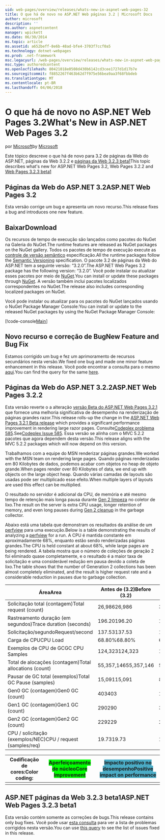 ```yaml
---
uid: web-pages/overview/releases/whats-new-in-aspnet-web-pages-32
title: O que há de novo no ASP.NET Web páginas 3.2 | Microsoft Docs
author: microsoft
description: ''
ms.author: aspnetcontent
manager: wpickett
ms.date: 06/30/2014
ms.topic: article
ms.assetid: a652beff-8e6b-48ad-bfe4-3703f7ccf0a5
ms.technology: dotnet-webpages
ms.prod: .net-framework
msc.legacyurl: /web-pages/overview/releases/whats-new-in-aspnet-web-pages-32
msc.type: authoredcontent
ms.openlocfilehash: 80421018e0508d430b6142cd3cee1727d1d17b7e
ms.sourcegitcommit: f8852267f463b62d7f975e56bea9aa3f68fbbdeb
ms.translationtype: MT
ms.contentlocale: pt-BR
ms.lasthandoff: 04/06/2018
---
```

<a name="whats-new-in-aspnet-web-pages-32"></a><span data-ttu-id="b2555-102">O que há de novo no ASP.NET Web Pages 3.2</span><span class="sxs-lookup"><span data-stu-id="b2555-102">What's New in ASP.NET Web Pages 3.2</span></span>
====================
<span data-ttu-id="b2555-103">por [Microsoft](https://github.com/microsoft)</span><span class="sxs-lookup"><span data-stu-id="b2555-103">by [Microsoft](https://github.com/microsoft)</span></span>

<span data-ttu-id="b2555-104">Este tópico descreve o que há de novo para 3.2 de páginas da Web do ASP.NET, páginas da Web 3.2.2 e [páginas da Web 3.2.3 beta1](https://blogs.msdn.com/b/webdev/archive/2014/12/17/asp-net-mvc-5-2-3-web-pages-5-2-3-and-web-api-5-2-3-beta-releases.aspx)</span><span class="sxs-lookup"><span data-stu-id="b2555-104">This topic describes what's new for ASP.NET Web Pages 3.2, Web Pages 3.2.2 and [Web Pages 3.2.3 beta1](https://blogs.msdn.com/b/webdev/archive/2014/12/17/asp-net-mvc-5-2-3-web-pages-5-2-3-and-web-api-5-2-3-beta-releases.aspx)</span></span>

## <a name="aspnet-web-pages-32"></a><span data-ttu-id="b2555-105">Páginas da Web do ASP.NET 3.2</span><span class="sxs-lookup"><span data-stu-id="b2555-105">ASP.NET Web Pages 3.2</span></span>

<span data-ttu-id="b2555-106">Esta versão corrige um bug e apresenta um novo recurso.</span><span class="sxs-lookup"><span data-stu-id="b2555-106">This release fixes a bug and introduces one new feature.</span></span>

## <a name="download"></a><span data-ttu-id="b2555-107">Baixar</span><span class="sxs-lookup"><span data-stu-id="b2555-107">Download</span></span>

<span data-ttu-id="b2555-108">Os recursos de tempo de execução são lançados como pacotes do NuGet na Galeria do NuGet.</span><span class="sxs-lookup"><span data-stu-id="b2555-108">The runtime features are released as NuGet packages on the NuGet gallery.</span></span> <span data-ttu-id="b2555-109">Todos os pacotes de tempo de execução execute as [controle de versão semântico](http://semver.org/) especificação.</span><span class="sxs-lookup"><span data-stu-id="b2555-109">All the runtime packages follow the [Semantic Versioning](http://semver.org/) specification.</span></span> <span data-ttu-id="b2555-110">O pacote 3.2 de páginas da Web do ASP.NET tem a seguinte versão: &ldquo;3.2.0&rdquo;.</span><span class="sxs-lookup"><span data-stu-id="b2555-110">The ASP.NET Web Pages 3.2 package has the following version: &ldquo;3.2.0&rdquo;.</span></span> <span data-ttu-id="b2555-111">Você pode instalar ou atualizar esses pacotes por meio de [NuGet](http://www.nuget.org/packages/Microsoft.AspNet.WebPages/).</span><span class="sxs-lookup"><span data-stu-id="b2555-111">You can install or update these packages through [NuGet](http://www.nuget.org/packages/Microsoft.AspNet.WebPages/).</span></span> <span data-ttu-id="b2555-112">A versão também inclui pacotes localizados correspondentes no NuGet.</span><span class="sxs-lookup"><span data-stu-id="b2555-112">The release also includes corresponding localized packages on NuGet.</span></span>

<span data-ttu-id="b2555-113">Você pode instalar ou atualizar para os pacotes do NuGet lançados usando o NuGet Package Manager Console:</span><span class="sxs-lookup"><span data-stu-id="b2555-113">You can install or update to the released NuGet packages by using the NuGet Package Manager Console:</span></span>

[!code-console[Main](whats-new-in-aspnet-web-pages-32/samples/sample1.cmd)]

## <a name="new-feature-and-bug-fix"></a><span data-ttu-id="b2555-114">Novo recurso e correção de Bug</span><span class="sxs-lookup"><span data-stu-id="b2555-114">New Feature and Bug Fix</span></span>

<span data-ttu-id="b2555-115">Estamos corrigido um bug e fez um aprimoramento de recursos secundários nesta versão.</span><span class="sxs-lookup"><span data-stu-id="b2555-115">We fixed one bug and made one minor feature enhancement in this release.</span></span> <span data-ttu-id="b2555-116">Você pode encontrar a consulta para o mesmo [aqui](https://aspnetwebstack.codeplex.com/workitem/list/advanced?keyword=&amp;status=Closed&amp;type=All&amp;priority=All&amp;release=v5.2%20RC|v5.2%20RTM&amp;assignedTo=All&amp;component=Web%20Pages%2FRazor&amp;sortField=Id&amp;sortDirection=Descending&amp;page=0&amp;reasonClosed=Fixed).</span><span class="sxs-lookup"><span data-stu-id="b2555-116">You can find the query for the same [here](https://aspnetwebstack.codeplex.com/workitem/list/advanced?keyword=&amp;status=Closed&amp;type=All&amp;priority=All&amp;release=v5.2%20RC|v5.2%20RTM&amp;assignedTo=All&amp;component=Web%20Pages%2FRazor&amp;sortField=Id&amp;sortDirection=Descending&amp;page=0&amp;reasonClosed=Fixed).</span></span>

## <a name="aspnet-web-pages-322"></a><span data-ttu-id="b2555-117">Páginas da Web do ASP.NET 3.2.2</span><span class="sxs-lookup"><span data-stu-id="b2555-117">ASP.NET Web Pages 3.2.2</span></span>

<span data-ttu-id="b2555-118">Esta versão reverte o a alteração [versão Beta do ASP.NET Web Pages 3.2.1](https://blogs.msdn.com/b/webdev/archive/2014/07/28/announcing-the-beta-release-of-web-pages-3-2-1.aspx) que fornece uma melhoria significativa de desempenho na renderização de páginas grandes razor.</span><span class="sxs-lookup"><span data-stu-id="b2555-118">This release rolls-up the change in the [ASP.NET Web Pages 3.2.1 Beta release](https://blogs.msdn.com/b/webdev/archive/2014/07/28/announcing-the-beta-release-of-web-pages-3-2-1.aspx) which provides a significant performance improvement in rendering large razor pages.</span></span> <span data-ttu-id="b2555-119">Consulte[Codeplex problema 585](https://aspnetwebstack.codeplex.com/workitem/585).</span><span class="sxs-lookup"><span data-stu-id="b2555-119">See[Codeplex Issue 585](https://aspnetwebstack.codeplex.com/workitem/585).</span></span> <span data-ttu-id="b2555-120">Essa versão se alinha com o MVC 5.2.2 pacotes que agora dependem desta versão.</span><span class="sxs-lookup"><span data-stu-id="b2555-120">This release aligns with the MVC 5.2.2 packages which will now depend on this version.</span></span>

<span data-ttu-id="b2555-121">Trabalhamos com a equipe do MSN renderizar páginas grandes.</span><span class="sxs-lookup"><span data-stu-id="b2555-121">We worked with the MSN team on rendering large pages.</span></span> <span data-ttu-id="b2555-122">Quando páginas renderizadas em 80 Kilobytes de dados, podemos acabar com objetos no heap de objeto grande.</span><span class="sxs-lookup"><span data-stu-id="b2555-122">When pages render over 80 Kilobytes of data, we end up with objects on the large object heap.</span></span> <span data-ttu-id="b2555-123">Quando várias camadas de layouts são usadas pode ser multiplicado esse efeito.</span><span class="sxs-lookup"><span data-stu-id="b2555-123">When multiple layers of layouts are used this effect can be multiplied.</span></span>

<span data-ttu-id="b2555-124">O resultado no servidor é adicional da CPU, de memória e até mesmo tempo de retenção mais longa pausa durante [Gen 2 limpeza](https://msdn.microsoft.com/en-us/library/ms973837.aspx) no coletor de lixo.</span><span class="sxs-lookup"><span data-stu-id="b2555-124">The result on the server is extra CPU usage, longer retention of memory, and even long pauses during [Gen 2 cleanup](https://msdn.microsoft.com/en-us/library/ms973837.aspx) in the garbage collector.</span></span>

<span data-ttu-id="b2555-125">Abaixo está uma tabela que demonstram os resultados da análise de um [perfview](https://channel9.msdn.com/Series/PerfView-Tutorial) para uma execução.</span><span class="sxs-lookup"><span data-stu-id="b2555-125">Below is a table demonstrating the results of analyzing a [perfview](https://channel9.msdn.com/Series/PerfView-Tutorial) for a run.</span></span> <span data-ttu-id="b2555-126">A CPU é mantida constante em aproximadamente 68%, enquanto estão sendo renderizadas páginas grandes.</span><span class="sxs-lookup"><span data-stu-id="b2555-126">The CPU is held constant at about 68%, while large pages are being rendered.</span></span> <span data-ttu-id="b2555-127">A tabela mostra que o número de coleções de geração 2 foi eliminado quase completamente, e o resultado é a maior taxa de solicitação e uma considerável redução em pausa devido a coleta de lixo.</span><span class="sxs-lookup"><span data-stu-id="b2555-127">The table shows that the number of Generation 2 collections has been almost completely eliminated, and the result is higher request rate and a considerable reduction in pauses due to garbage collection.</span></span>

| <span data-ttu-id="b2555-128">**Área**</span><span class="sxs-lookup"><span data-stu-id="b2555-128">**Area**</span></span> | <span data-ttu-id="b2555-129">**Antes de (3.2)**</span><span class="sxs-lookup"><span data-stu-id="b2555-129">**Before (3.2)**</span></span> | <span data-ttu-id="b2555-130">**Depois de (3.2.1)**</span><span class="sxs-lookup"><span data-stu-id="b2555-130">**After (3.2.1)**</span></span> | <span data-ttu-id="b2555-131">**% De delta**</span><span class="sxs-lookup"><span data-stu-id="b2555-131">**Delta %**</span></span> |
| --- | --- | --- | --- |
| <span data-ttu-id="b2555-132">Solicitação total (contagem)</span><span class="sxs-lookup"><span data-stu-id="b2555-132">Total request (count)</span></span> | <span data-ttu-id="b2555-133">26,986</span><span class="sxs-lookup"><span data-stu-id="b2555-133">26,986</span></span> | <span data-ttu-id="b2555-134">32,591</span><span class="sxs-lookup"><span data-stu-id="b2555-134">32,591</span></span> | <span data-ttu-id="b2555-135"><font style="background-color: #4bacc6">20.80%</font></span><span class="sxs-lookup"><span data-stu-id="b2555-135"><font style="background-color: #4bacc6">20.80%</font></span></span> |
| <span data-ttu-id="b2555-136">Rastreamento duração (em segundos)</span><span class="sxs-lookup"><span data-stu-id="b2555-136">Trace duration (seconds)</span></span> | <span data-ttu-id="b2555-137">196.20</span><span class="sxs-lookup"><span data-stu-id="b2555-137">196.20</span></span> | <span data-ttu-id="b2555-138">198.60</span><span class="sxs-lookup"><span data-stu-id="b2555-138">198.60</span></span> | <span data-ttu-id="b2555-139">1.20%</span><span class="sxs-lookup"><span data-stu-id="b2555-139">1.20%</span></span> |
| <span data-ttu-id="b2555-140">Solicitação/segundo</span><span class="sxs-lookup"><span data-stu-id="b2555-140">Request/second</span></span> | <span data-ttu-id="b2555-141">137.53</span><span class="sxs-lookup"><span data-stu-id="b2555-141">137.53</span></span> | <span data-ttu-id="b2555-142">164.10</span><span class="sxs-lookup"><span data-stu-id="b2555-142">164.10</span></span> | <span data-ttu-id="b2555-143"><font style="background-color: #4bacc6">19.30%</font></span><span class="sxs-lookup"><span data-stu-id="b2555-143"><font style="background-color: #4bacc6">19.30%</font></span></span> |
| <span data-ttu-id="b2555-144">Carga de CPU</span><span class="sxs-lookup"><span data-stu-id="b2555-144">CPU Load</span></span> | <span data-ttu-id="b2555-145">68.80%</span><span class="sxs-lookup"><span data-stu-id="b2555-145">68.80%</span></span> | <span data-ttu-id="b2555-146">68.50%</span><span class="sxs-lookup"><span data-stu-id="b2555-146">68.50%</span></span> |  <span data-ttu-id="b2555-147">-0.40%</span><span class="sxs-lookup"><span data-stu-id="b2555-147">-0.40%</span></span> |
| <span data-ttu-id="b2555-148">Exemplos de CPU de GC</span><span class="sxs-lookup"><span data-stu-id="b2555-148">GC CPU Samples</span></span> | <span data-ttu-id="b2555-149">124,323</span><span class="sxs-lookup"><span data-stu-id="b2555-149">124,323</span></span> | <span data-ttu-id="b2555-150">17,543</span><span class="sxs-lookup"><span data-stu-id="b2555-150">17,543</span></span> | <span data-ttu-id="b2555-151"><font style="background-color: #4bacc6">-85.90%</font></span><span class="sxs-lookup"><span data-stu-id="b2555-151"><font style="background-color: #4bacc6">-85.90%</font></span></span> |
| <span data-ttu-id="b2555-152">Total de alocações (contagem)</span><span class="sxs-lookup"><span data-stu-id="b2555-152">Total allocations (count)</span></span> | <span data-ttu-id="b2555-153">55,357,146</span><span class="sxs-lookup"><span data-stu-id="b2555-153">55,357,146</span></span> | <span data-ttu-id="b2555-154">57,222,949</span><span class="sxs-lookup"><span data-stu-id="b2555-154">57,222,949</span></span> | <span data-ttu-id="b2555-155">3.40%</span><span class="sxs-lookup"><span data-stu-id="b2555-155">3.40%</span></span> |
| <span data-ttu-id="b2555-156">Pausar de GC total (exemplos)</span><span class="sxs-lookup"><span data-stu-id="b2555-156">Total GC Pause (samples)</span></span> | <span data-ttu-id="b2555-157">15,091</span><span class="sxs-lookup"><span data-stu-id="b2555-157">15,091</span></span> | <span data-ttu-id="b2555-158">8,515</span><span class="sxs-lookup"><span data-stu-id="b2555-158">8,515</span></span> | <span data-ttu-id="b2555-159"><font style="background-color: #4bacc6">-43.60%</font></span><span class="sxs-lookup"><span data-stu-id="b2555-159"><font style="background-color: #4bacc6">-43.60%</font></span></span> |
| <span data-ttu-id="b2555-160">Gen0 GC (contagem)</span><span class="sxs-lookup"><span data-stu-id="b2555-160">Gen0 GC (count)</span></span> | <span data-ttu-id="b2555-161">403</span><span class="sxs-lookup"><span data-stu-id="b2555-161">403</span></span> | <span data-ttu-id="b2555-162">1,216</span><span class="sxs-lookup"><span data-stu-id="b2555-162">1,216</span></span> | <span data-ttu-id="b2555-163">201.70%</span><span class="sxs-lookup"><span data-stu-id="b2555-163">201.70%</span></span> |
| <span data-ttu-id="b2555-164">Gen1 GC (contagem)</span><span class="sxs-lookup"><span data-stu-id="b2555-164">Gen1 GC (count)</span></span> | <span data-ttu-id="b2555-165">290</span><span class="sxs-lookup"><span data-stu-id="b2555-165">290</span></span> | <span data-ttu-id="b2555-166">367</span><span class="sxs-lookup"><span data-stu-id="b2555-166">367</span></span> | <span data-ttu-id="b2555-167">26.60%</span><span class="sxs-lookup"><span data-stu-id="b2555-167">26.60%</span></span> |
| <span data-ttu-id="b2555-168">Gen2 GC (contagem)</span><span class="sxs-lookup"><span data-stu-id="b2555-168">Gen2 GC (count)</span></span> | <span data-ttu-id="b2555-169">229</span><span class="sxs-lookup"><span data-stu-id="b2555-169">229</span></span> | <span data-ttu-id="b2555-170">2</span><span class="sxs-lookup"><span data-stu-id="b2555-170">2</span></span> | <span data-ttu-id="b2555-171"><font style="background-color: #00ff00">-99.10%</font></span><span class="sxs-lookup"><span data-stu-id="b2555-171"><font style="background-color: #00ff00">-99.10%</font></span></span> |
| <span data-ttu-id="b2555-172">CPU / solicitação (exemplos/NEC)</span><span class="sxs-lookup"><span data-stu-id="b2555-172">CPU / request (samples/req)</span></span> | <span data-ttu-id="b2555-173">19.73</span><span class="sxs-lookup"><span data-stu-id="b2555-173">19.73</span></span> | <span data-ttu-id="b2555-174">16.47</span><span class="sxs-lookup"><span data-stu-id="b2555-174">16.47</span></span> | <span data-ttu-id="b2555-175">-16.50%</span><span class="sxs-lookup"><span data-stu-id="b2555-175">-16.50%</span></span> |

| <span data-ttu-id="b2555-176">Codificação de cores:</span><span class="sxs-lookup"><span data-stu-id="b2555-176">Color coding:</span></span> | <span data-ttu-id="b2555-177"><font style="background-color: #00ff00">Aperfeiçoamento de núcleo</font></span><span class="sxs-lookup"><span data-stu-id="b2555-177"><font style="background-color: #00ff00">Core Improvement</font></span></span> | <span data-ttu-id="b2555-178"><font style="background-color: #4bacc6">Impacto positivo no desempenho</font></span><span class="sxs-lookup"><span data-stu-id="b2555-178"><font style="background-color: #4bacc6">Positive impact on performance</font></span></span> |
|---------------|-----------------------------------------------------------------|-------------------------------------------------------------------------------|
|               |                                                                 |                                                                               |

## <a name="aspnet-web-pages-323-beta1"></a><span data-ttu-id="b2555-179">ASP.NET páginas da Web 3.2.3 beta1</span><span class="sxs-lookup"><span data-stu-id="b2555-179">ASP.NET Web Pages 3.2.3 beta1</span></span>

<span data-ttu-id="b2555-180">Esta versão contém somente as correções de bugs.</span><span class="sxs-lookup"><span data-stu-id="b2555-180">This release contains only bug fixes.</span></span> <span data-ttu-id="b2555-181">Você pode usar [esta consulta](https://aspnetwebstack.codeplex.com/workitem/list/advanced?keyword=&amp;status=Closed&amp;type=All&amp;priority=All&amp;release=v5.2.3%20Beta&amp;assignedTo=All&amp;component=Web%20Pages%2FRazor&amp;sortField=LastUpdatedDate&amp;sortDirection=Descending&amp;page=0&amp;reasonClosed=Fixed) para ver a lista de problemas corrigidos nesta versão.</span><span class="sxs-lookup"><span data-stu-id="b2555-181">You can use [this query](https://aspnetwebstack.codeplex.com/workitem/list/advanced?keyword=&amp;status=Closed&amp;type=All&amp;priority=All&amp;release=v5.2.3%20Beta&amp;assignedTo=All&amp;component=Web%20Pages%2FRazor&amp;sortField=LastUpdatedDate&amp;sortDirection=Descending&amp;page=0&amp;reasonClosed=Fixed) to see the list of issues fixed in this release.</span></span>
